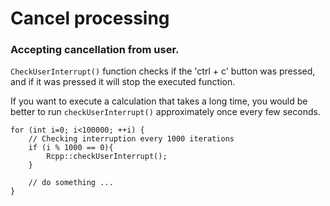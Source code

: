 # Cancel processing

### Accepting cancellation from user.

`CheckUserInterrupt()` function checks if the 'ctrl + c' button was pressed, and if it was pressed it will stop the executed function.

If you want to execute a calculation that takes a long time, you would be better to run `checkUserInterrupt()` approximately once every few seconds.

```
for (int i=0; i<100000; ++i) {
    // Checking interruption every 1000 iterations
    if (i % 1000 == 0){
        Rcpp::checkUserInterrupt();
    }

    // do something ...
}
```
